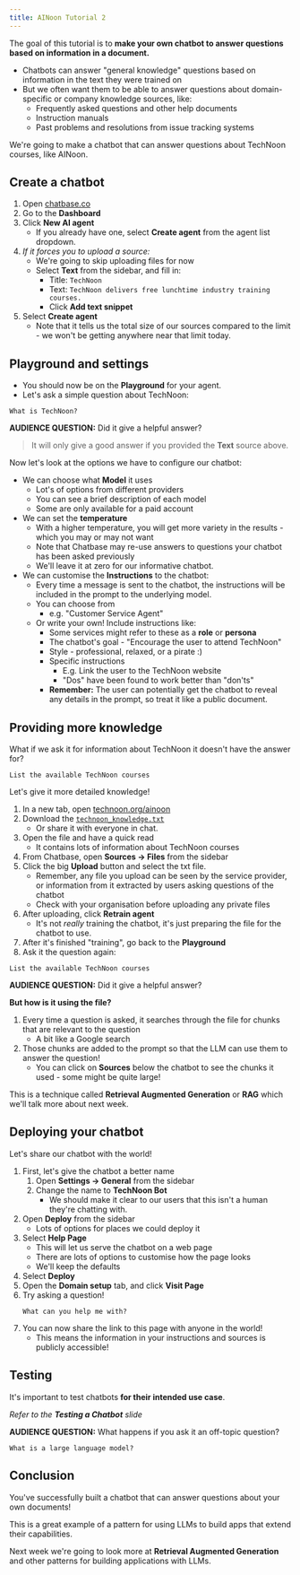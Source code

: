 ```yaml
---
title: AINoon Tutorial 2
---
```


The goal of this tutorial is to **make your own chatbot to answer
questions based on information in a document.**

* Chatbots can answer "general knowledge" questions based on
  information in the text they were trained on
* But we often want them to be able to answer questions about
  domain-specific or company knowledge sources, like:
  * Frequently asked questions and other help documents
  * Instruction manuals
  * Past problems and resolutions from issue tracking systems

We're going to make a chatbot that can answer questions about TechNoon
courses, like AINoon.


## Create a chatbot

1. Open [chatbase.co](https://chatbase.co)
2. Go to the **Dashboard**
3. Click **New AI agent**
   * If you already have one, select **Create agent** from the agent
     list dropdown.
3. *If it forces you to upload a source:*
   * We're going to skip uploading files for now
   * Select **Text** from the sidebar, and fill in:
     * Title: `TechNoon`
     * Text: `TechNoon delivers free lunchtime industry training courses.`
     * Click **Add text snippet**
4. Select **Create agent**
   * Note that it tells us the total size of our sources compared to
     the limit - we won't be getting anywhere near that limit today.


## Playground and settings

* You should now be on the **Playground** for your agent.
* Let's ask a simple question about TechNoon:

```
What is TechNoon?
```

**AUDIENCE QUESTION:** Did it give a helpful answer?

> It will only give a good answer if you provided the **Text** source
> above.

Now let's look at the options we have to configure our chatbot:

* We can choose what **Model** it uses
  * Lot's of options from different providers
  * You can see a brief description of each model
  * Some are only available for a paid account
* We can set the **temperature**
  * With a higher temperature, you will get more variety in the
    results - which you may or may not want
  * Note that Chatbase may re-use answers to questions your chatbot
    has been asked previously
  * We'll leave it at zero for our informative chatbot.
* We can customise the **Instructions** to the chatbot:
  * Every time a message is sent to the chatbot, the instructions will
    be included in the prompt to the underlying model.
  * You can choose from
    * e.g. "Customer Service Agent"
  * Or write your own! Include instructions like:
    * Some services might refer to these as a **role** or **persona**
    * The chatbot's goal - "Encourage the user to attend TechNoon"
    * Style - professional, relaxed, or a pirate :)
    * Specific instructions
      * E.g. Link the user to the TechNoon website
      * "Dos" have been found to work better than "don'ts"
    * **Remember:** The user can potentially get the chatbot to reveal
      any details in the prompt, so treat it like a public document.


## Providing more knowledge

What if we ask it for information about TechNoon it doesn't have the
answer for?

```
List the available TechNoon courses
```

Let's give it more detailed knowledge!

1. In a new tab, open [technoon.org/ainoon](https://technoon.org/ainoon)
2. Download the [`technoon_knowledge.txt`](https://technoon.org/ainoon/lesson_2/technoon_knowledge.txt)
   * Or share it with everyone in chat.
3. Open the file and have a quick read
   * It contains lots of information about TechNoon courses
4. From Chatbase, open **Sources -> Files** from the sidebar
5. Click the big **Upload** button and select the txt file.
   * Remember, any file you upload can be seen by the service
     provider, or information from it extracted by users asking
     questions of the chatbot
   * Check with your organisation before uploading any private files
6. After uploading, click **Retrain agent**
   * It's not *really* training the chatbot, it's just preparing the
     file for the chatbot to use.
7. After it's finished "training", go back to the **Playground**
8. Ask it the question again:

```
List the available TechNoon courses
```

**AUDIENCE QUESTION:** Did it give a helpful answer?

**But how is it using the file?**

1. Every time a question is asked, it searches through the file for
   chunks that are relevant to the question
   * A bit like a Google search
2. Those chunks are added to the prompt so that the LLM can use them
   to answer the question!
   * You can click on **Sources** below the chatbot to see the chunks
     it used - some might be quite large!

This is a technique called **Retrieval Augmented Generation** or
**RAG** which we'll talk more about next week.


## Deploying your chatbot

Let's share our chatbot with the world!

1. First, let's give the chatbot a better name
   1. Open **Settings -> General** from the sidebar
   2. Change the name to **TechNoon Bot**
      * We should make it clear to our users that this isn't a human
        they're chatting with.
2. Open **Deploy** from the sidebar
   * Lots of options for places we could deploy it
3. Select **Help Page**
   * This will let us serve the chatbot on a web page
   * There are lots of options to customise how the page looks
   * We'll keep the defaults
4. Select **Deploy**
5. Open the **Domain setup** tab, and click **Visit Page**
6. Try asking a question!
   ```
   What can you help me with?
   ```
7. You can now share the link to this page with anyone in the world!
   * This means the information in your instructions and sources is
     publicly accessible!


## Testing

It's important to test chatbots **for their intended use case**.

*Refer to the **Testing a Chatbot** slide*

**AUDIENCE QUESTION:** What happens if you ask it an off-topic question?

```
What is a large language model?
```

## Conclusion

You've successfully built a chatbot that can answer questions about
your own documents!

This is a great example of a pattern for using LLMs to build apps that
extend their capabilities.

Next week we're going to look more at **Retrieval Augmented
Generation** and other patterns for building applications with LLMs.
